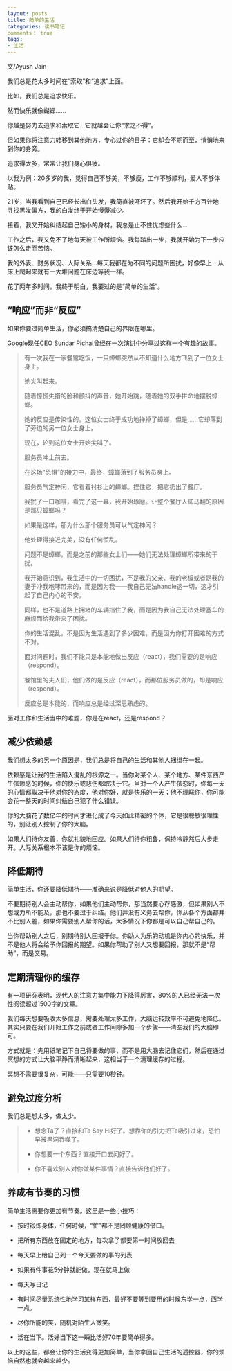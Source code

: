 ```yaml
---
layout: posts
title: 简单的生活
categories: 读书笔记
comments： true
tags: 
- 生活
---
```


文/Ayush Jain

我们总是花太多时间在“索取”和“追求”上面。

比如，我们总是追求快乐。

然而快乐就像蝴蝶……

你越是努力去追求和索取它…它就越会让你“求之不得”。

但如果你将注意力转移到其他地方，专心过你的日子：它却会不期而至，悄悄地来到你的身旁。

追求得太多，常常让我们身心俱疲。

以我为例：20多岁的我，觉得自己不够美，不够瘦，工作不够顺利，爱人不够体贴。

21岁，当我看到自己已经长出白头发，我简直被吓坏了。然后我开始千方百计地寻找黑发偏方，我的白发终于开始慢慢减少。

接着，我又开始纠结起自己矮小的身材，我总是止不住忧虑些什么…

工作之后，我又免不了地每天被工作所烦恼。我每踏出一步，我就开始为下一步应该怎么走而苦恼。

我的外表、财务状况、人际关系…每天我都在为不同的问题所困扰，好像早上一从床上爬起来就有一大堆问题在床边等我一样。

花了两年多时间，我终于明白，我要过的是“简单的生活”。

## “响应”而非“反应”

如果你要过简单生活，你必须搞清楚自己的界限在哪里。

Google现任CEO Sundar Pichai曾经在一次演讲中分享过这样一个有趣的故事。

> 有一次我在一家餐馆吃饭，一只蟑螂突然从不知道什么地方飞到了一位女士身上。
> 
> 她尖叫起来。
> 
> 随着惊慌失措的脸和颤抖的声音，她开始跳，随着她的双手拼命地摆脱蟑螂。
> 
> 她的反应是传染性的。这位女士终于成功地掸掉了蟑螂，但是......它却落到了旁边的另一位女士身上。
> 
> 现在，轮到这位女士开始尖叫了。
> 
> 服务员冲上前去。
> 
> 在这场“恐惧”的接力中，最终，蟑螂落到了服务员身上。
> 
> 服务员气定神闲，它看着衬衫上的蟑螂。捏住它，把它扔出了餐厅。
> 
> 我抿了一口咖啡，看完了这一幕，我开始琢磨。让整个餐厅人仰马翻的原因是那只蟑螂吗？
> 
> 如果是这样，那为什么那个服务员可以气定神闲？
> 
> 他处理得接近完美，没有任何慌乱。
> 
> 问题不是蟑螂，而是之前的那些女士们——她们无法处理蟑螂所带来的干扰。
> 
> 我开始意识到，我生活中的一切困扰，不是我的父亲、我的老板或者是我的妻子冲我咆哮带来的，而是因为我——我自己无法handle这一切，这才引起了自己内心的不安。
> 
> 同样，也不是道路上拥堵的车辆挡住了我，而是因为我自己无法处理塞车的麻烦而给我带来了困扰。
> 
> 你的生活混乱，不是因为生活遇到了多少困难，而是因为你打开困难的方式不对。
> 
> 面对问题时，我们不能只是本能地做出反应（react），我们需要的是响应（respond）。
> 
> 餐馆里的夫人们，他们做的是反应（react），而那位服务员做的，却是响应（respond）。
> 
> 反应总是本能的，而响应总是经过深思熟虑的。

面对工作和生活当中的难题，你是在react，还是respond？

## 减少依赖感

我们想太多的另一个原因是，我们总是将自己的生活和其他人捆绑在一起。

依赖感是让我的生活陷入混乱的根源之一。当你对某个人、某个地方、某件东西产生依赖感的时候，你的快乐或悲伤都取决于它。当对一个人产生依恋时，你每一天的心情都取决于他对你的态度，他对你好，就是快乐的一天；他不理睬你，你可能会花一整天的时间纠结自己犯了什么错误。

你的大脑花了数亿年的时间才进化成了今天如此精密的个体，它是很聪敏很理性的，别让别人控制了你的大脑。

如果人们待你友善，你就礼貌地回应。如果人们待你粗鲁，保持冷静然后大步走开。人际关系根本不该是你的烦恼。

## 降低期待

简单生活，你还要降低期待——准确来说是降低对他人的期望。

不要期待别人会主动帮你，如果他们主动帮你，那当然要心存感激，但如果别人不想或力所不能及，那也不要过于纠结。他们并没有义务去帮你，你从各个方面都并不比别人差，如果你需要别人帮你的话，大多情况下你都是可以自己帮自己的。

当你帮助别人之后，别期待别人回报于你。你助人为乐的动机是你内心的快乐，并不是他人将会给予你回报的期望。如果你帮助了别人又想要回报，那就不是“帮助”，而是交易。

## 定期清理你的缓存

有一项研究表明，现代人的注意力集中能力下降得厉害，80%的人已经无法一次性阅读超过1500字的文章。

我们每天想要吸收太多信息，需要处理太多工作，大脑运转效率不可避免地降低。其实只要在我们开始工作之前或者工作间隙多加一个步骤——清空我们的大脑即可。

方式就是：先用纸笔记下自己将要做的事，而不是用大脑去记住它们，然后在通过冥想的方式让大脑平静而清晰起来，这相当于一个清理缓存的过程。

冥想不需要很复杂，可能——只需要10秒钟。

## 避免过度分析

我们总是想太多，做太少。

> - 想念Ta了？直接和Ta Say Hi好了。想靠你的引力把Ta吸引过来，恐怕早被黑洞吞噬了。
>
> - 你想要一个东西？直接开口去问好了。
>
> - 你不喜欢别人对你做某件事情？直接告诉他们好了。

## 养成有节奏的习惯

简单生活需要你更加有节奏。这里是一些小技巧：

- 按时锻炼身体，任何时候，“忙”都不是罔顾健康的借口。

- 把所有东西放在固定的地方，每次拿了都要第一时间放回去

- 每天早上给自己列一个今天要做的事的列表

- 如果有件事花5分钟就能做，现在就马上做

- 每天写日记

- 有时间尽量系统性地学习某样东西，最好不要等到要用的时候东学一点，西学一点。

- 尽你所能的笑，随机对陌生人微笑。

- 活在当下。活好当下这一瞬比活好70年要简单得多。

以上的这些，都会让你的生活变得更加简单，当你拿回自己生活的遥控器，你的烦恼自然也就会越来越少。
